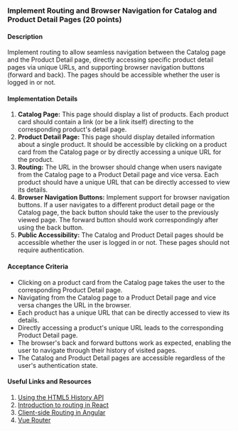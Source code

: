 ### Implement Routing and Browser Navigation for Catalog and Product Detail Pages (20 points)

#### Description
Implement routing to allow seamless navigation between the Catalog page and the Product Detail page, directly accessing specific product detail pages via unique URLs, and supporting browser navigation buttons (forward and back). The pages should be accessible whether the user is logged in or not.

#### Implementation Details
1. **Catalog Page:** This page should display a list of products. Each product card should contain a link (or be a link itself) directing to the corresponding product's detail page.
2. **Product Detail Page:** This page should display detailed information about a single product. It should be accessible by clicking on a product card from the Catalog page or by directly accessing a unique URL for the product.
3. **Routing:** The URL in the browser should change when users navigate from the Catalog page to a Product Detail page and vice versa. Each product should have a unique URL that can be directly accessed to view its details.
4. **Browser Navigation Buttons:** Implement support for browser navigation buttons. If a user navigates to a different product detail page or the Catalog page, the back button should take the user to the previously viewed page. The forward button should work correspondingly after using the back button.
5. **Public Accessibility:** The Catalog and Product Detail pages should be accessible whether the user is logged in or not. These pages should not require authentication.

#### Acceptance Criteria
- Clicking on a product card from the Catalog page takes the user to the corresponding Product Detail page.
- Navigating from the Catalog page to a Product Detail page and vice versa changes the URL in the browser.
- Each product has a unique URL that can be directly accessed to view its details.
- Directly accessing a product's unique URL leads to the corresponding Product Detail page.
- The browser's back and forward buttons work as expected, enabling the user to navigate through their history of visited pages.
- The Catalog and Product Detail pages are accessible regardless of the user's authentication state.

#### Useful Links and Resources
1. [Using the HTML5 History API](https://developer.mozilla.org/en-US/docs/Web/API/History_API)
2. [Introduction to routing in React](https://reactrouter.com/en/6.14.1/start/tutorial)
3. [Client-side Routing in Angular](https://angular.io/guide/router)
4. [Vue Router](https://router.vuejs.org/)
